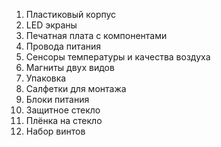 1. Пластиковый корпус
2. LED экраны
3. Печатная плата с компонентами
4. Провода питания
5. Сенсоры температуры и качества воздуха
6. Магниты двух видов
7. Упаковка
8. Салфетки для монтажа
9. Блоки питания
10. Защитное стекло
11. Плёнка на стекло
12. Набор винтов